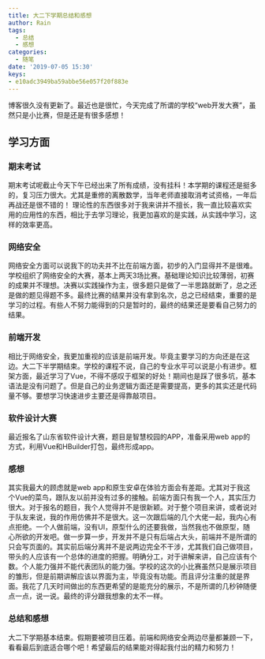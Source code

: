 ```yaml
---
title: 大二下学期总结和感想
author: Rain
tags:
  - 总结
  - 感想
categories:
  - 随笔
date: '2019-07-05 15:30'
keys: 
- e10adc3949ba59abbe56e057f20f883e
---
```


<Boxx/>

博客很久没有更新了。最近也是很忙，今天完成了所谓的学校“web开发大赛”，虽然只是小比赛，但是还是有很多感想！

## 学习方面
### 期末考试
  期末考试呢截止今天下午已经出来了所有成绩，没有挂科！本学期的课程还是挺多的，复习压力很大。尤其是重修的离散数学，当年老师直接取消考试资格，一年后再战还是很不错的！
   理论性的东西很多对于我来讲并不擅长，我一直比较喜欢实用的应用性的东西，相比于去学习理论，我更加喜欢的是实践，从实践中学习，这样的效率更高。
### 网络安全
  网络安全方面可以说我下的功夫并不比在前端方面，初步的入门显得并不是很难。学校组织了网络安全的大赛，基本上两天3场比赛。基础理论知识比较薄弱，初赛的成果并不理想。决赛以实践操作为主，很多题只是做了一半思路就断了，总之还是做的题见得题不多。最终比赛的结果并没有拿到名次，总之已经结束，重要的是学习的过程。有些人不努力能得到的只是暂时的，最终的结果还是要看自己努力的结果。
### 前端开发
  相比于网络安全，我更加重视的应该是前端开发。毕竟主要学习的方向还是在这边。大二下半学期结束。学校的课程不说，自己的专业水平可以说是小有进步。框架方面，最近学习了Vue，不得不感叹于框架的好处！期间也是踩了很多坑，基本语法是没有问题了。但是自己的业务逻辑方面还是需要提高，更多的其实还是代码量不够。要想学习快速进步主要还是得靠敲项目。
### 软件设计大赛
  最近报名了山东省软件设计大赛，题目是智慧校园的APP，准备采用web app的方式，利用Vue和HBuilder打包，最终形成app。
### 感想
其实我最大的顾虑就是web app和原生安卓在体验方面会有差距。尤其对于我这个Vue的菜鸟，跟队友以前并没有过多的接触。前端方面只有我一个人，其实压力很大。对于报名的题目，我个人觉得并不是很新颖。对于整个项目来讲，或者说对于队友来说，我的作用仿佛并不是很大。这一次跟后端的几个大佬一起，我内心有点拒绝。一个人做前端，没有UI，原型什么的还要我做，当然我也不做原型，随心所欲的开发吧。做一步算一步，开发并不是只有后端占大头，前端并不是所谓的只会写页面的。其实前后端分离并不是说两边完全不干涉，尤其我们自己做项目，带头的人应该有一个总体的进度的把握。明确分工，对于讲解来讲，自己应该有个数。个人能力强并不能代表团队的能力强。学校的这次的小比赛虽然只是展示项目的雏形，但是前期讲解应该以界面为主，毕竟没有功能。而且评分注重的就是界面。我花了几天时间做出的东西更希望的是能充分的展示，不是所谓的几秒钟随便点一点，说一说。最终的评分跟我想象的太不一样。
### 总结和感想
大二下学期基本结束。假期要被项目压着。前端和网络安全两边尽量都兼顾一下，看看最后到底适合哪个吧！希望最后的结果能对得起我付出的精力和努力！

<Vssue :title="$title" />